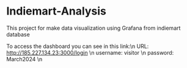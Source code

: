 # Indiemart-Analysis
This project for make data visualization using Grafana from indiemart database

To access the dashboard you can see in this link:\n
URL: http://185.227.134.23:3000/login \n
username: visitor  \n
password: March2024  \n
